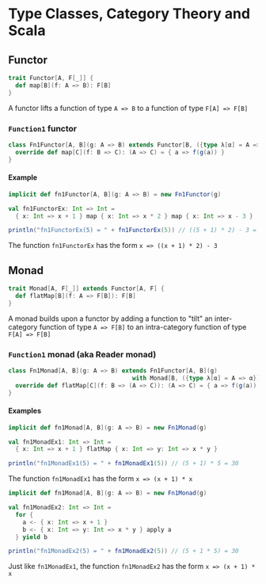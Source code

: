 # Type Classes, Category Theory and Scala

## Functor

```scala
trait Functor[A, F[_]] {
  def map[B](f: A => B): F[B]
}
```

A functor lifts a function of type `A => B` to a function of type `F[A] => F[B]`

### `Function1` functor

```scala
class Fn1Functor[A, B](g: A => B) extends Functor[B, ({type λ[α] = A => α})#λ] {
  override def map[C](f: B => C): (A => C) = { a => f(g(a)) }
}
```

#### Example

```scala
implicit def fn1Functor[A, B](g: A => B) = new Fn1Functor(g)

val fn1FunctorEx: Int => Int =
  { x: Int => x + 1 } map { x: Int => x * 2 } map { x: Int => x - 3 }

println("fn1FunctorEx(5) = " + fn1FunctorEx(5)) // ((5 + 1) * 2) - 3 = 9
```

The function `fn1FunctorEx` has the form `x => ((x + 1) * 2) - 3`

## Monad

```scala
trait Monad[A, F[_]] extends Functor[A, F] {
  def flatMap[B](f: A => F[B]): F[B]
}
```

A monad builds upon a functor by adding a function to "tilt" an inter-category function of type `A => F[B]` to an intra-category function of type `F[A] => F[B]`

### `Function1` monad (aka Reader monad)

```scala
class Fn1Monad[A, B](g: A => B) extends Fn1Functor[A, B](g)
                                   with Monad[B, ({type λ[α] = A => α})#λ] {
  override def flatMap[C](f: B => (A => C)): (A => C) = { a => f(g(a))(a) }
}
```

#### Examples

```scala
implicit def fn1Monad[A, B](g: A => B) = new Fn1Monad(g)

val fn1MonadEx1: Int => Int =
  { x: Int => x + 1 } flatMap { x: Int => y: Int => x * y }

println("fn1MonadEx1(5) = " + fn1MonadEx1(5)) // (5 + 1) * 5 = 30
```

The function `fn1MonadEx1` has the form `x => (x + 1) * x`

```scala
implicit def fn1Monad[A, B](g: A => B) = new Fn1Monad(g)

val fn1MonadEx2: Int => Int =
  for {
    a <- { x: Int => x + 1 }
    b <- { x: Int => y: Int => x * y } apply a
  } yield b

println("fn1MonadEx2(5) = " + fn1MonadEx2(5)) // (5 + 1 * 5) = 30
```

Just like `fn1MonadEx1`, the function `fn1MonadEx2` has the form `x => (x + 1) * x`
